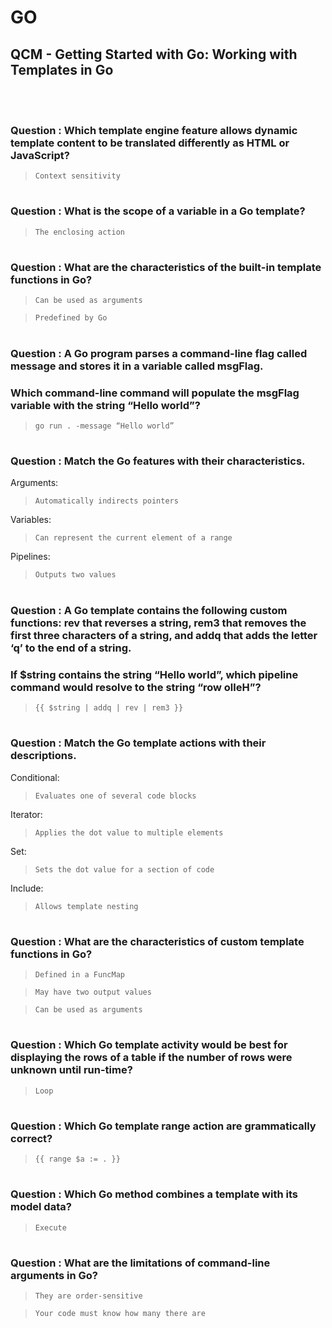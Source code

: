 # GO 

## QCM - Getting Started with Go: Working with Templates in Go
<br>
<br>


### **Question** : Which template engine feature allows dynamic template content to be translated differently as HTML or JavaScript?

> `Context sensitivity`


#
### **Question** : What is the scope of a variable in a Go template?

> `The enclosing action`


#
### **Question** : What are the characteristics of the built-in template functions in Go?

> `Can be used as arguments`

> `Predefined by Go`


#
### **Question** : A Go program parses a command-line flag called message and stores it in a variable called msgFlag.
### Which command-line command will populate the msgFlag variable with the string “Hello world”?

> `go run . -message “Hello world”`


#
### **Question** : Match the Go features with their characteristics.

Arguments:
> `Automatically indirects pointers`

Variables:
> `Can represent the current element of a range`

Pipelines:
> `Outputs two values`


#
### **Question** : A Go template contains the following custom functions: rev that reverses a string, rem3 that removes the first three characters of a string, and addq that adds the letter ‘q’ to the end of a string.
### If $string contains the string “Hello world”, which pipeline command would resolve to the string “row olleH”?

> `{{ $string | addq | rev | rem3 }}`


#
### **Question** : Match the Go template actions with their descriptions.

Conditional:
> `Evaluates one of several code blocks`

Iterator:
> `Applies the dot value to multiple elements`

Set: 
> `Sets the dot value for a section of code`

Include:
> `Allows template nesting`


#
### **Question** : What are the characteristics of custom template functions in Go?

> `Defined in a FuncMap`

> `May have two output values`

> `Can be used as arguments`


#
### **Question** : Which Go template activity would be best for displaying the rows of a table if the number of rows were unknown until run-time?

> `Loop`


#
### **Question** : Which Go template range action are grammatically correct?

> `{{ range $a := . }}`


#
### **Question** : Which Go method combines a template with its model data?

> `Execute`


#
### **Question** : What are the limitations of command-line arguments in Go?

> `They are order-sensitive`

> `Your code must know how many there are`
